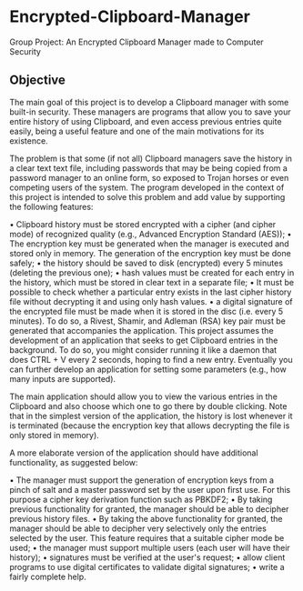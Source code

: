 # Encrypted-Clipboard-Manager
Group Project: An Encrypted Clipboard Manager made to Computer Security

## Objective

The main goal of this project is to develop a Clipboard manager with some built-in security. These managers are programs that allow you to save your entire history of using Clipboard, and even access previous entries quite easily, being a useful feature and one of the main motivations for its existence.

The problem is that some (if not all) Clipboard managers save the history in a clear text text file, 
including passwords that may be being copied from a password manager to an online form, so
exposed to Trojan horses or even competing users of the system. The program developed in the context of this project is 
intended to solve this problem and add value by supporting the following features:

• Clipboard history must be stored encrypted with a cipher (and cipher mode) of
recognized quality (e.g., Advanced Encryption Standard (AES));
• The encryption key must be generated when the manager is executed and stored only in memory. 
The generation of the encryption key must be done safely;
• the history should be saved to disk (encrypted) every 5 minutes (deleting the previous one);
• hash values ​​must be created for each entry in the history, which must be stored in clear text in a separate file;
• It must be possible to check whether a particular entry exists in the last cipher history file without decrypting 
it and using only hash values.
• a digital signature of the encrypted file must be made when it is stored in the disc (i.e. every 5 minutes). 
To do so, a Rivest, Shamir, and Adleman (RSA) key pair must be generated that accompanies the application. 
This project assumes the development of an application that seeks to get Clipboard entries in the background.
To do so, you might consider running it like a daemon that does CTRL + V every 2 seconds, hoping to find a new entry.
Eventually you can further develop an application for setting some parameters (e.g., how many inputs are supported).

The main application should allow you to view the various entries in the Clipboard 
and also choose which one to go there by double clicking. Note that in the simplest version of the application, 
the history is lost whenever it is terminated (because the encryption key that allows decrypting the file is only stored in memory).

A more elaborate version of the application should have additional functionality, as suggested below:

• The manager must support the generation of encryption keys from a pinch of salt and a master password set by the user upon first use. For this purpose a cipher key derivation function such as
PBKDF2;
• By taking previous functionality for granted, the manager should be able to decipher previous history files.
• By taking the above functionality for granted, the manager should be able to decipher very selectively only the entries selected by the user. This feature requires that a suitable cipher mode be used;
• the manager must support multiple users (each user will have their history);
• signatures must be verified at the user's request;
• allow client programs to use digital certificates to validate digital signatures;
• write a fairly complete help.
